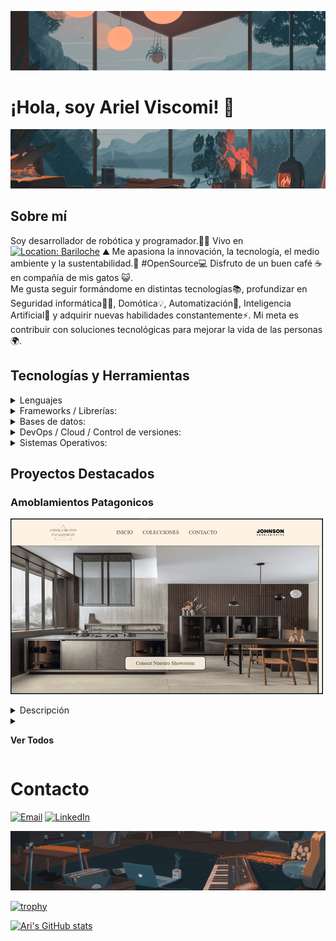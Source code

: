 ![Mi banner](./assets/banner1.png "Banner de mi perfil")
# ¡Hola, soy Ariel Viscomi! 👋
![Mi banner](./assets/banner2.png "Banner de mi perfil")
## Sobre mí
Soy desarrollador de robótica y programador.👨‍💻
Vivo en
[![Location: Bariloche](https://img.shields.io/badge/-Bariloche,%20Argentina-blue?logo=googlemaps&logoColor=white&style=flat-square)](https://www.google.com/maps/place/San+Carlos+de+Bariloche,+R%C3%ADo+Negro/@-41.1282354,-71.5047255,11z/)
⛰️
Me apasiona la innovación, la tecnología, el medio ambiente y la sustentabilidad.🌱
#OpenSource💻
Disfruto de un buen café ☕ en compañía de mis gatos 😺.  
Me gusta seguir formándome en distintas tecnologías📚, profundizar en Seguridad informática🕵️‍♂️, Domótica💡, Automatización🚀, Inteligencia Artificial🧠 y adquirir nuevas habilidades constantemente⚡.
Mi meta es contribuir con soluciones tecnológicas para mejorar la vida de las personas🌍.

## Tecnologías y Herramientas
<details>
<summary>Lenguajes</summary>

![HTML5](https://img.shields.io/badge/HTML5-E34F26?style=flat-square&logo=html5&logoColor=white)
![CSS3](https://img.shields.io/badge/CSS3-1572B6?style=flat-square&logo=css3&logoColor=white)
![Sass](https://img.shields.io/badge/Sass-CC6699?style=flat-square&logo=sass&logoColor=white)
![JavaScript](https://img.shields.io/badge/JavaScript-323330?style=flat-square&logo=javascript&logoColor=white)
![TypeScript](https://img.shields.io/badge/TypeScript-007ACC?style=flat-square&logo=typescript&logoColor=white)
![Python](https://img.shields.io/badge/Python-14354C?style=flat-square&logo=python&logoColor=white)
![C/C++](https://img.shields.io/badge/C%2FC%2B%2B-00599C?style=flat-square&logo=c%2B%2B&logoColor=white)
</details>

<details>
<summary>Frameworks / Librerías:</summary>

![React](https://img.shields.io/badge/React-20232A?style=flat-square&logo=react&logoColor=61DAFB)
![Node.js](https://img.shields.io/badge/Node.js-339933?style=flat-square&logo=node-dot-js&logoColor=white)
![Express.js](https://img.shields.io/badge/Express.js-000000?style=flat-square&logo=express&logoColor=white)
![Django](https://img.shields.io/badge/Django-092E20?style=flat-square&logo=django&logoColor=white)
</details>

<details>
<summary>Bases de datos:</summary>

![PostgreSQL](https://img.shields.io/badge/PostgreSQL-336791?style=flat-square&logo=postgresql&logoColor=white)
![MongoDB](https://img.shields.io/badge/MongoDB-4EA94B?style=flat-square&logo=mongodb&logoColor=white)
</details>

<details>
<summary>DevOps / Cloud / Control de versiones:</summary>

![AWS](https://img.shields.io/badge/Amazon%20AWS-232F3E?style=flat-square&logo=amazon-aws&logoColor=white)
![Docker](https://img.shields.io/badge/Docker-2496ED?style=flat-square&logo=docker&logoColor=white)
![Git](https://img.shields.io/badge/Git-F05032?style=flat-square&logo=git&logoColor=white)
![GitHub Actions](https://img.shields.io/badge/GitHub%20Actions-2088FF?style=flat-square&logo=github-actions&logoColor=white)
</details>

<details>
<summary>Sistemas Operativos:</summary>

![Linux](https://img.shields.io/badge/Linux-FCC624?style=flat-square&logo=linux&logoColor=black)
![Windows](https://img.shields.io/badge/Windows-0078D6?style=flat-square&logo=windows&logoColor=white)

</details>

## Proyectos Destacados

### Amoblamientos Patagonicos
[![Mi Proyecto](./assets/amoblamientos-patagonicos.png "Sitio web de Catalogo")](https://www.amoblamientospatagonicos.com)
<details>
<summary>Descripción</summary>
<p>
"Descubre la colección completa de amoblamientos modernos de Johnson Amoblamientos. Conoce nuestros showrooms en San Carlos de Bariloche, Patagonia Argentina, y renueva tu hogar con estilo y calidad."
</p>
</details>

<details>
<summary>

**Ver Todos**
</summary>

### Banda "Matame si no te sirvo"
[![Mi Proyecto](./assets/msnts_web.png "Sitio web para banda de rock")](https://github.com/ariviscomi/msnts_web)
<details>
<summary>Descripción</summary>
<p>
"La música de 'Matame si no te Sirvo' matiza varias influencias creando en un estilo propio canciones para todos los gustos Dejando la vida en cada acorde."
</p>
</details>

</details>

# Contacto

[![Email](https://img.shields.io/badge/email-D14836?style=flat-square&logo=gmail&logoColor=white)](mailto:arielviscomi.mail@gmail.com)
[![LinkedIn](https://img.shields.io/badge/LinkedIn-0077B5?style=flat-square&logo=linkedin&logoColor=white)](https://www.linkedin.com/in/ariel-viscomi/)

![Mi banner](./assets/banner3.png "Banner de mi perfil")
<!-- WIDGETS -->
[![trophy](https://github-profile-trophy.vercel.app/?username=ariviscomi&theme=dracula&column=3&margin-w=15&margin-h=15&no-bg=true&rank=A,AA,AAA,S,SS,SSS&sort=ranking)](https://github.com/ryo-ma/github-profile-trophy)

[![Ari's GitHub stats](https://github-readme-stats.vercel.app/api?username=ariviscomi&show_icons=true&theme=radical)](https://github.com/anuraghazra/github-readme-stats)
